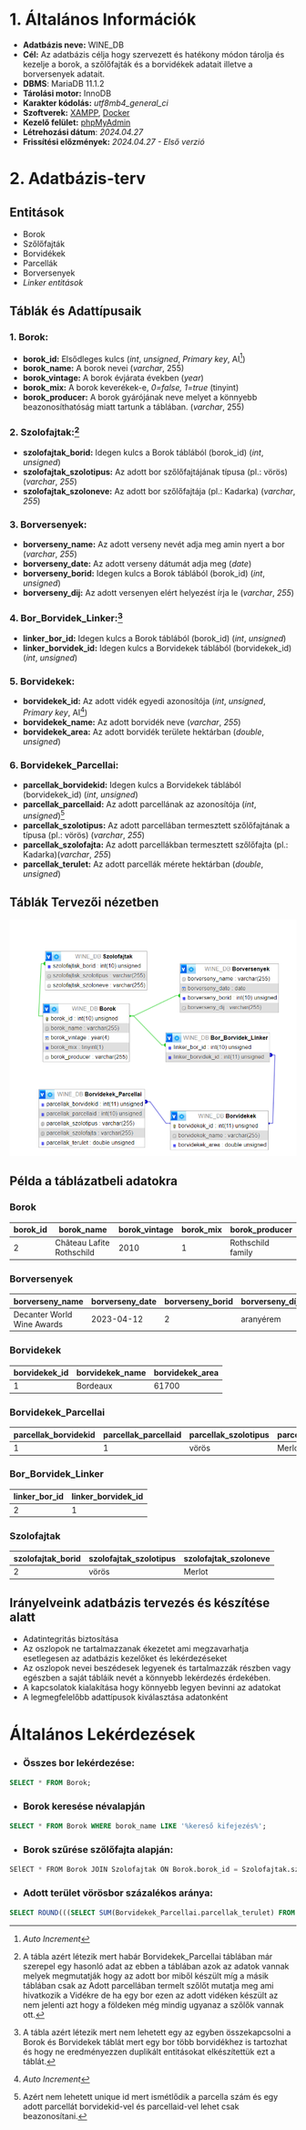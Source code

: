 # 1. Általános Információk

- **Adatbázis neve:** WINE_DB
- **Cél:** Az adatbázis célja hogy szervezett és hatékony módon tárolja és kezelje a borok, a szőlőfajták és a borvidékek adatait illetve a borversenyek adatait.
- **DBMS**: MariaDB 11.1.2
- **Tárolási motor:** InnoDB
- **Karakter kódolás:** *utf8mb4_general_ci*
- **Szoftverek:** [XAMPP](https://www.apachefriends.org/), [Docker](https://www.docker.com/)
- **Kezelő felület:** [phpMyAdmin](https://hub.docker.com/_/phpmyadmin)
- **Létrehozási dátum**: *2024.04.27*
- **Frissítési előzmények:** *2024.04.27 - Első verzió*
# 2. Adatbázis-terv

## Entitások

- Borok
- Szőlőfajták
- Borvidékek
- Parcellák
- Borversenyek
- *Linker entitások*
## Táblák és Adattípusaik

### 1. Borok:
- **borok_id:**  Elsődleges kulcs (*int*, *unsigned*, *Primary key*, AI[^1])
- **borok_name:** A borok nevei (*varchar*, 255)
- **borok_vintage:** A borok évjárata években (*year*)
- **borok_mix:** A borok keverékek-e, *0=false, 1=true* (tinyint)
- **borok_producer:** A borok gyárójának neve melyet a könnyebb beazonosíthatóság miatt tartunk a táblában. (*varchar*, 255)

[^1]: *Auto Increment*
### 2. Szolofajtak:[^2]
- **szolofajtak_borid:** Idegen kulcs a Borok táblából (borok_id) (*int*, *unsigned*)
- **szolofajtak_szolotipus:** Az adott bor szőlőfajtájának típusa (pl.: vörös) (*varchar*, *255*)
- **szolofajtak_szoloneve:** Az adott bor szőlőfajtája (pl.: Kadarka) (*varchar*, *255*)

[^2]: A tábla azért létezik mert habár Borvidekek_Parcellai táblában már szerepel egy hasonló adat az ebben a táblában azok az adatok vannak melyek megmutatják hogy az adott bor miből készült míg a másik táblában csak az Adott parcellában termelt szőlőt mutatja meg ami hivatkozik a Vidékre de ha egy bor ezen az adott vidéken készült az nem jelenti azt hogy a földeken még mindig ugyanaz a szőlők vannak ott. 
### 3. Borversenyek:
- **borverseny_name:** Az adott verseny nevét adja meg amin nyert a bor (*varchar*, *255*)
- **borverseny_date:** Az adott verseny dátumát adja meg (*date*)
- **borverseny_borid:** Idegen kulcs a Borok táblából (borok_id) (*int*, *unsigned*)
- **borverseny_dij:** Az adott versenyen elért helyezést írja le (*varchar*, *255*)

### 4. Bor_Borvidek_Linker:[^3]
- **linker_bor_id:** Idegen kulcs a Borok táblából (borok_id) (*int*, *unsigned*)
- **linker_borvidek_id:** Idegen kulcs a Borvidekek táblából (borvidekek_id) (*int*, *unsigned*)

[^3]: A tábla azért létezik mert nem lehetett egy az egyben összekapcsolni a Borok és Borvidekek táblát mert egy bor több borvidékhez is tartozhat és hogy ne eredményezzen duplikált entitásokat elkészítettük ezt a táblát.

### 5. Borvidekek:
- **borvidekek_id:** Az adott vidék egyedi azonosítója (*int*, *unsigned*, *Primary key*, AI[^1])
- **borvidekek_name:** Az adott borvidék neve (*varchar*, *255*)
- **borvidekek_area:** Az adott borvidék területe hektárban (*double*, *unsigned*)

### 6. Borvidekek_Parcellai:
- **parcellak_borvidekid:** Idegen kulcs a Borvidekek táblából (borvidekek_id) (*int*, *unsigned*)
- **parcellak_parcellaid:** Az adott parcellának az azonosítója (*int*, *unsigned*)[^4]
- **parcellak_szolotipus:** Az adott parcellában termesztett szőlőfajtának a típusa (pl.: vörös)        (*varchar*, *255*)
- **parcellak_szolofajta:** Az adott parcellákban termesztett szőlőfajta (pl.: Kadarka)(*varchar*, *255*)
- **parcellak_terulet:** Az adott parcellák mérete hektárban (*double*, *unsigned*)

[^4]: Azért nem lehetett unique id mert ismétlődik a parcella szám és egy adott parcellát borvidekid-vel és parcellaid-vel lehet csak beazonosítani.

## Táblák Tervezői nézetben
![Táblák Tervezői nézetben](https://github.com/20HDMI04/WINE_DB/blob/CODE/assets/wine_db2.png)


## Példa a táblázatbeli adatokra
### Borok
| borok_id | borok_name                | borok_vintage | borok_mix | borok_producer    |
| -------- | ------------------------- | ------------- | --------- | ----------------- |
| 2        | Château Lafite Rothschild | 2010          | 1         | Rothschild family |
### Borversenyek
| borverseny_name            | borverseny_date | borverseny_borid | borverseny_díj |
| -------------------------- | --------------- | ---------------- | -------------- |
| Decanter World Wine Awards | 2023-04-12      | 2                | aranyérem      |
 ### Borvidekek
| borvidekek_id | borvidekek_name | borvidekek_area |
| ------------- | --------------- | --------------- |
| 1             | Bordeaux        | 61700           |
### Borvidekek_Parcellai
| parcellak_borvidekid | parcellak_parcellaid | parcellak_szolotipus | parcellak_szolofajta | parcellak_terulet |
| -------------------- | -------------------- | -------------------- | -------------------- | ----------------- |
| 1                    | 1                    | vörös                | Merlot               | 10000             |
### Bor_Borvidek_Linker
| linker_bor_id | linker_borvidek_id |
| ------------- | ------------------ |
| 2             | 1                  |
### Szolofajtak
| szolofajtak_borid | szolofajtak_szolotipus | szolofajtak_szoloneve |
| ----------------- | ---------------------- | --------------------- |
| 2                 | vörös                  | Merlot                |
 ## Irányelveink adatbázis tervezés és készítése alatt
- Adatintegritás biztosítása
- Az oszlopok ne tartalmazzanak ékezetet ami megzavarhatja esetlegesen az adatbázis kezelőket és lekérdezéseket
- Az oszlopok nevei beszédesek legyenek és tartalmazzák részben vagy egészben a saját tábláik nevét a könnyebb lekérdezés érdekében.
- A kapcsolatok kialakítása hogy könnyebb legyen bevinni az adatokat
- A legmegfelelőbb adattípusok kiválasztása adatonként

# Általános Lekérdezések

- ### Összes bor lekérdezése:
```Sql
SELECT * FROM Borok;
```
- ### Borok keresése névalapján
```Sql
SELECT * FROM Borok WHERE borok_name LIKE '%kereső kifejezés%';
```
- ### Borok szűrése szőlőfajta alapján:
```Sql
SElECT * FROM Borok JOIN Szolofajtak ON Borok.borok_id = Szolofajtak.szolofajtak_borid WHERE Szolofajtak.szolofajtak_szoloneve LIKE '%Merlot%';
```
- ### Adott terület vörösbor százalékos aránya:
```Sql
SELECT ROUND(((SELECT SUM(Borvidekek_Parcellai.parcellak_terulet) FROM Borvidekek JOIN Borvidekek_Parcellai ON Borvidekek.borvidekek_id = Borvidekek_Parcellai.parcellak_borvidekid WHERE Borvidekek_Parcellai.parcellak_szolotipus LIKE "%vörös%" AND Borvidekek.borvidekek_name LIKE "Bordeaux")/Borvidekek.borvidekek_area),2) as VorosBorSzalakesArany FROM Borvidekek;
```
